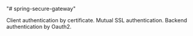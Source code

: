 "# spring-secure-gateway" 

Client authentication by certificate. Mutual SSL authentication.
Backend authentication by Oauth2.

